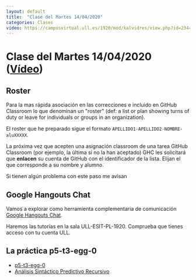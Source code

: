 ```yaml
---
layout: default
title:  "Clase del Martes 14/04/2020"
categories: Clases
video: https://campusvirtual.ull.es/1920/mod/kalvidres/view.php?id=234444
---
```


# Clase del Martes 14/04/2020  ([Vídeo]({{page.video}}))

## Roster

Para la mas rápida asociación en las correcciones e incluido en GitHub Classroom lo que denominan un "roster" (def: a list or plan showing turns of duty or leave for individuals or groups in an organization). 

El roster  que he preparado sigue el formato 
`APELLIDO1-APELLIDO2-NOMBRE-aluXXXXX`.

La próxima vez que acepten una asignación classroom de una tarea GitHub Classroom (por ejemplo, la última si no la han aceptado)  GHC les solicitará que **enlacen** su cuenta de GitHub con el identificador de la lista. Elijan el que corresponde a su nombre y alumno.

Si tienen algún problema con este paso me avisan

## Google Hangouts Chat

Vamos a explorar como herramienta complementaria de comunicación [Google Hangouts Chat]({{site.baseurl}}/tema0-introduccion-a-pl/practicas/hangoutschat/). 

Haremos las tutorías en la sala ULL-ESIT-PL-1920. Comprueba que tienes acceso con tu cuenta ULL.



## La práctica p5-t3-egg-0

* [p5-t3-egg-0]({{site.baseurl}}/tema3-analisis-descendente-predictivo-recursivo/practicas/p5-t3-egg-0/)
* [Análisis Sintáctico Predictivo Recursivo]({{site.baseurl}}/tema3-analisis-descendente-predictivo-recursivo/pdr-teoria)